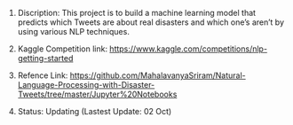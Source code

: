 1. Discription:
This project is to build a machine learning model that predicts which Tweets are about real disasters and which one’s aren’t by using various NLP techniques.

2. Kaggle Competition link: https://www.kaggle.com/competitions/nlp-getting-started

3. Refence Link: https://github.com/MahalavanyaSriram/Natural-Language-Processing-with-Disaster-Tweets/tree/master/Jupyter%20Notebooks

4. Status: Updating (Lastest Update: 02 Oct)
